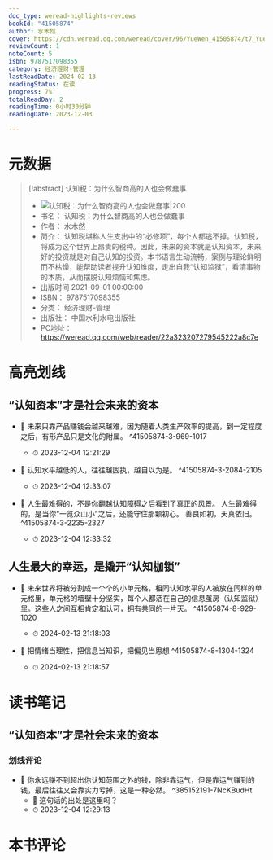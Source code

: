 ```yaml
---
doc_type: weread-highlights-reviews
bookId: "41505874"
author: 水木然
cover: https://cdn.weread.qq.com/weread/cover/96/YueWen_41505874/t7_YueWen_41505874.jpg
reviewCount: 1
noteCount: 5
isbn: 9787517098355
category: 经济理财-管理
lastReadDate: 2024-02-13
readingStatus: 在读
progress: 7%
totalReadDay: 2
readingTime: 0小时30分钟
readingDate: 2023-12-03

---
```

# 元数据
> [!abstract] 认知税：为什么智商高的人也会做蠢事
> - ![ 认知税：为什么智商高的人也会做蠢事|200](https://cdn.weread.qq.com/weread/cover/96/YueWen_41505874/t7_YueWen_41505874.jpg)
> - 书名： 认知税：为什么智商高的人也会做蠢事
> - 作者： 水木然
> - 简介： 认知税堪称人生支出中的“必修项”，每个人都逃不掉。认知税，将成为这个世界上昂贵的税种。因此，未来的资本就是认知资本，未来好的投资就是对自己认知的投资。本书语言生动流畅，案例与理论鲜明而不枯燥，能帮助读者提升认知维度，走出自我“认知监狱”，看清事物的本质，从而摆脱认知烦恼和焦虑。
> - 出版时间 2021-09-01 00:00:00
> - ISBN： 9787517098355
> - 分类： 经济理财-管理
> - 出版社： 中国水利水电出版社
> - PC地址：https://weread.qq.com/web/reader/22a323207279545222a8c7e

# 高亮划线

## “认知资本”才是社会未来的资本


- 📌 未来只靠产品赚钱会越来越难，因为随着人类生产效率的提高，到一定程度之后，有形产品只是文化的附属。  ^41505874-3-969-1017
    - ⏱ 2023-12-04 12:21:29 

- 📌 认知水平越低的人，往往越固执，越自以为是。  ^41505874-3-2084-2105
    - ⏱ 2023-12-04 12:33:07 

- 📌 人生最难得的，不是你翻越认知障碍之后看到了真正的风景。
人生最难得的，是当你“一览众山小”之后，还能守住那颗初心。
善良如初，天真依旧。  ^41505874-3-2235-2327
    - ⏱ 2023-12-04 12:33:32 
## 人生最大的幸运，是撬开“认知枷锁”


- 📌 未来世界将被分割成一个个的小单元格，相同认知水平的人被放在同样的单元格里，单元格的墙壁十分坚实，每个人都活在自己的信息茧房（认知监狱）里。这些人之间互相肯定和认可，拥有共同的一片天。  ^41505874-8-929-1020
    - ⏱ 2024-02-13 21:18:03 

- 📌 把情绪当理性，把信息当知识，把偏见当思想  ^41505874-8-1304-1324
    - ⏱ 2024-02-13 21:18:57 
# 读书笔记

## “认知资本”才是社会未来的资本

### 划线评论
- 📌 你永远赚不到超出你认知范围之外的钱，除非靠运气，但是靠运气赚到的钱，最后往往又会靠实力亏掉，这是一种必然。  ^385152191-7NcKBudHt
    - 💭 这句话的出处是这里吗？
    - ⏱ 2023-12-04 12:29:13
   
# 本书评论
